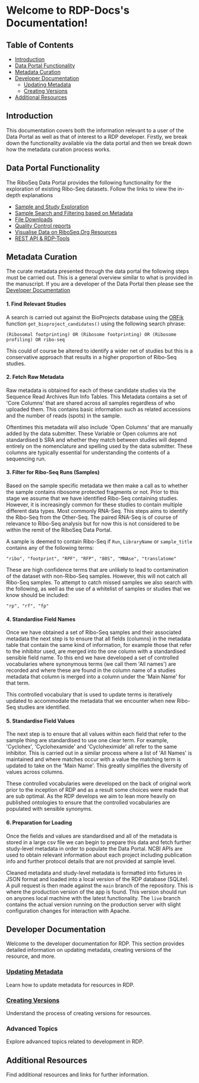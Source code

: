 # Welcome to RDP-Docs's Documentation!

## Table of Contents

- [Introduction](#introduction)
- [Data Portal Functionality](#data-portal-functionality)
- [Metadata Curation](#metadata-curation)
- [Developer Documentation](developer-docs.md)
  - [Updating Metadata](developer-docs.md#updating-metadata)
  - [Creating Versions](developer-docs.md#creating-versions)
- [Additional Resources](#additional-resources)

## Introduction

This documentation covers both the information relevant to a user of the Data Portal as well as that of interest to a RDP developer. Firstly, we break down the functionality available via the data portal and then we break down how the metadata curation process works. 

## Data Portal Functionality 

The RiboSeq Data Portal provides the following functionality for the exploration of existing Ribo-Seq datasets. Follow the links to view the in-depth explanations
 - [Sample and Study Exploration ](portal.md#exploration)
 - [Sample Search and Filtering based on Metadata](portal.md#search-and-filter)
 - [File Downloads](portal.md#file-download)
 - [Quality Control reports ](portal.md#data-quality-control)
 - [Visualise Data on RiboSeq.Org Resources](portal.md#visualise-and-analyse)
 - [REST API & RDP-Tools ](portal.md#rest-api-and-rdp-tools)

## Metadata Curation

The curate metadata presented through the data portal the following steps must be carried out. This is a general overview similar to what is provided in the manuscript. If you are a developer of the Data Portal then please see the [Developer Documentation](developer-docs.md)

#### 1. Find Relevant Studies
A search is carried out against the BioProjects database using the [ORFik](https://github.com/Roleren/ORFik) function `get_bioproject_candidates()` using the following search phrase:
```
(Ribosomal footprinting) OR (Ribosome footprinting) OR (Ribosome profiling) OR ribo-seq
```
This could of course be altered to identify a wider net of studies but this is a conservative approach that results in a higher proportion of Ribo-Seq studies. 

#### 2. Fetch Raw Metadata 
Raw metadata is obtained for each of these candidate studies via the Sequence Read Archives Run Info Tables. This Metadata contains a set of 'Core Columns' that are shared across all samples regardless of who uploaded them. This contains basic information such as related accessions and the number of reads (spots) in the sample.

Oftentimes this metadata will also include 'Open Columns' that are manually added by the data submitter. These Variable or Open columns are not standardised b SRA and whether they match between studies will depend entirely on the nomenclature and spelling used by the data submitter. These columns are typically essential for understanding the contents of a sequencing run. 

#### 3. Filter for Ribo-Seq Runs (Samples)
Based on the sample specific metadata we then make a call as to whether the sample contains ribosome protected fragments or not. Prior to this stage we assume that we have identified Ribo-Seq containing studies. However, it is increasingly common for these studies to contain multiple different data types. Most commonly RNA-Seq. This steps aims to identify the Ribo-Seq from the Other-Seq. The paired RNA-Seq is of course of relevance to Ribo-Seq analysis but for now this is not considered to be within the remit of the RiboSeq Data Portal. 

A sample is deemed to contain Ribo-Seq if `Run`, `LibraryName` or `sample_title` contains any of the following terms:
```
"ribo", "footprint", "RPF", "RFP", "80S", "MNAse", "translatome"
```
These are high confidence terms that are unlikely to lead to contamination of the dataset with non-Ribo-Seq samples. However, this will not catch all Ribo-Seq samples. To attempt to catch missed samples we also search with the following, as well as the use of a whitelist of samples or studies that we know should be included: 
```
"rp", "rf", "fp"
```

#### 4. Standardise Field Names
Once we have obtained a set of Ribo-Seq samples and their associated metadata the next step is to ensure that all fields (columns) in the metadata table that contain the same kind of information, for example those that refer to the inhibitor used, are merged into the one column with a standardised sensible field name. To this end we have developed a set of controlled vocabularies where synonymous terms (we call them 'All names') are recorded and where these are found in the column name of a studies metadata that column is merged into a column under the 'Main Name' for that term. 

This controlled vocabulary that is used to update terms is iteratively updated to accommodate the metadata that we encounter when new Ribo-Seq studies are identified. 

#### 5. Standardise Field Values
The next step is to ensure that all values within each field that refer to the sample thing are standardised to use one clear term. For example, 'Cyclohex', 'Cyclohexamide' and 'Cycloheximide' all refer to the same inhibitor. This is carried out in a similar process where a list of 'All Names' is maintained and where matches occur with a value the matching term is updated to take on the 'Main Name'. This greatly simplifies the diversity of values across columns. 

These controlled vocabularies were developed on the back of original work prior to the inception of RDP and as a result some choices were made that are sub optimal. As the RDP develops we aim to lean more heavily on published ontologies to ensure that the controlled vocabularies are populated with sensible synonyms. 

#### 6. Preparation for Loading 
Once the fields and values are standardised and all of the metadata is stored in a large csv file we can begin to prepare this data and fetch further study-level metadata in order to populate the Data Portal. NCBI APIs are used to obtain relevant information about each project including publication info and further protocol details that are not provided at sample level. 

Cleaned metadata and study-level metadata is formatted into fixtures in JSON format and loaded into a local version of the RDP database (SQLite). A pull request is then made against the `main` branch of the repository. This is where the production version of the app is found. This version should run on anyones local machine with the latest functionality. The `live` branch contains the actual version running on the production server with slight configuration changes for interaction with Apache. 

## Developer Documentation

Welcome to the developer documentation for RDP. This section provides detailed information on updating metadata, creating versions of the resource, and more.

### [Updating Metadata](developer-docs.md#updating-metadata)

Learn how to update metadata for resources in RDP.

### [Creating Versions](developer-docs.md#creating-versions)

Understand the process of creating versions for resources.

### Advanced Topics

Explore advanced topics related to development in RDP.

## Additional Resources

Find additional resources and links for further information.
